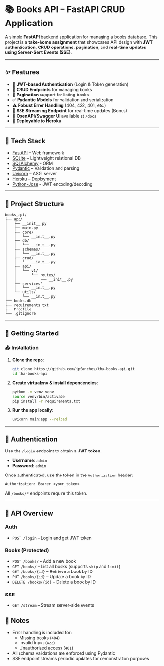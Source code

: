 # 📚 Books API – FastAPI CRUD Application

A simple **FastAPI** backend application for managing a books database. This project is a **take-home assignment** that showcases API design with **JWT authentication**, **CRUD operations**, **pagination**, and **real-time updates using Server-Sent Events (SSE)**.

---

## ✨ Features

- 🔐 **JWT-based Authentication** (Login & Token generation)
- 📖 **CRUD Endpoints** for managing books
- 📄 **Pagination** support for listing books
- ✅ **Pydantic Models** for validation and serialization
- ⚠️ **Robust Error Handling** (404, 422, 401, etc.)
- 🔁 **SSE Streaming Endpoint** for real-time updates (Bonus)
- 🧪 **OpenAPI/Swagger UI** available at `/docs`
- 🚀 **Deployable to Heroku**

---

## 🧱 Tech Stack

- [FastAPI](https://fastapi.tiangolo.com/) – Web framework
- [SQLite](https://www.sqlite.org/index.html) – Lightweight relational DB
- [SQLAlchemy](https://www.sqlalchemy.org/) – ORM
- [Pydantic](https://docs.pydantic.dev/) – Validation and parsing
- [Uvicorn](https://www.uvicorn.org/) – ASGI server
- [Heroku](https://www.heroku.com/) – Deployment
- [Python-Jose](https://python-jose.readthedocs.io/) – JWT encoding/decoding

---

## 📁 Project Structure

```
books_api/
├── app/
│   ├── __init__.py
│   ├── main.py
│   ├── core/
│   │   └── __init__.py
│   ├── db/
│   │   └── __init__.py
│   ├── schemas/
│   │   └── __init__.py
│   ├── crud/
│   │   └── __init__.py
│   ├── api/
│   │   └── v1/
│   │       └── routes/
│   │           └── __init__.py
│   ├── services/
│   │   └── __init__.py
│   └── utils/
│       └── __init__.py
├── books.db
├── requirements.txt
├── Procfile
└── .gitignore
```

---
## 🚀 Getting Started

### 📥 Installation

1. **Clone the repo**:
   ```bash
   git clone https://github.com/jpSanches/tha-books-api.git
   cd tha-books-api
   ```

2. **Create virtualenv & install dependencies**:
   ```bash
   python -m venv venv
   source venv/bin/activate
   pip install -r requirements.txt
   ```

3. **Run the app locally**:
   ```bash
   uvicorn main:app --reload
   ```

---

## 🔐 Authentication

Use the `/login` endpoint to obtain a **JWT token**.

- **Username**: `admin`
- **Password**: `admin`

Once authenticated, use the token in the `Authorization` header:

```
Authorization: Bearer <your_token>
```

All `/books/*` endpoints require this token.

---

## 📘 API Overview

### Auth

- `POST /login` – Login and get JWT token

### Books (Protected)

- `POST /books/` – Add a new book
- `GET /books/` – List all books (supports `skip` and `limit`)
- `GET /books/{id}` – Retrieve a book by ID
- `PUT /books/{id}` – Update a book by ID
- `DELETE /books/{id}` – Delete a book by ID

### SSE

- `GET /stream` – Stream server-side events

## 📌 Notes

- Error handling is included for:
  - Missing books (`404`)
  - Invalid input (`422`)
  - Unauthorized access (`401`)
- All schema validations are enforced using Pydantic
- SSE endpoint streams periodic updates for demonstration purposes



